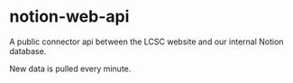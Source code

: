 # notion-web-api

A public connector api between the LCSC website and our internal Notion database.

New data is pulled every minute.